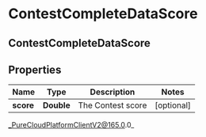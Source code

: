 # ContestCompleteDataScore

## ContestCompleteDataScore

## Properties

|Name | Type | Description | Notes|
|------------ | ------------- | ------------- | -------------|
| **score** | **Double** | The Contest score | [optional] |



_PureCloudPlatformClientV2@165.0.0_
